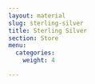 ```yaml
---
layout: material
slug: sterling-silver
title: Sterling Silver
section: Store
menu:
  categories:
    weight: 4

---
```

